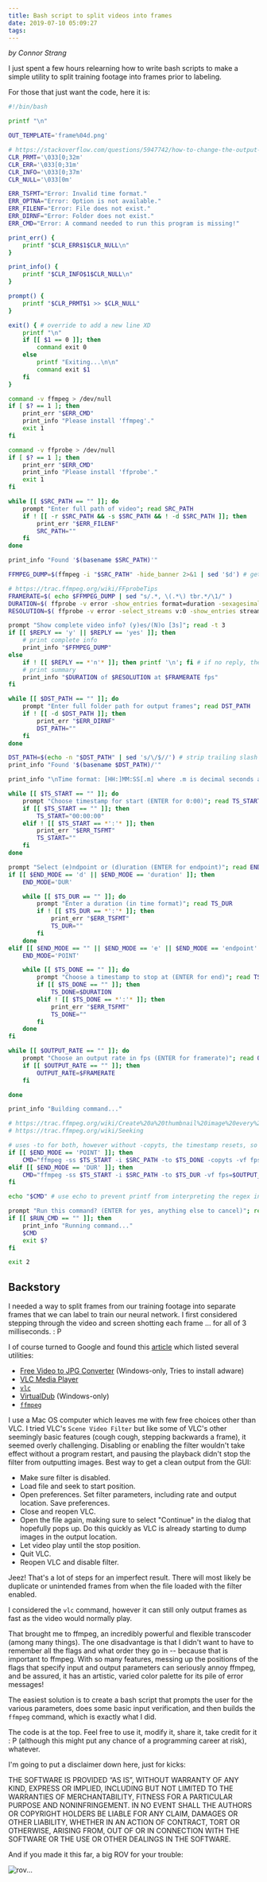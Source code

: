 ```yaml
---
title: Bash script to split videos into frames
date: 2019-07-10 05:09:27
tags:
---
```

*by Connor Strang*

I just spent a few hours relearning how to write bash scripts to make a simple utility to split training footage into frames prior to labeling.

For those that just want the code, here it is:

```sh
#!/bin/bashprintf "\n"OUT_TEMPLATE='frame%04d.png'# https://stackoverflow.com/questions/5947742/how-to-change-the-output-color-of-echo-in-linuxCLR_PRMT='\033[0;32m'CLR_ERR='\033[0;31m'CLR_INFO='\033[0;37m'CLR_NULL='\033[0m'ERR_TSFMT="Error: Invalid time format."ERR_OPTNA="Error: Option is not available."ERR_FILENF="Error: File does not exist."ERR_DIRNF="Error: Folder does not exist."ERR_CMD="Error: A command needed to run this program is missing!"print_err() {	printf "$CLR_ERR$1$CLR_NULL\n"}print_info() {	printf "$CLR_INFO$1$CLR_NULL\n"}prompt() {	printf "$CLR_PRMT$1 >> $CLR_NULL"}exit() { # override to add a new line XD	printf "\n"	if [[ $1 == 0 ]]; then		command exit 0	else		printf "Exiting...\n\n"		command exit $1	fi}command -v ffmpeg > /dev/nullif [ $? == 1 ]; then	print_err "$ERR_CMD"	print_info "Please install 'ffmpeg'."	exit 1ficommand -v ffprobe > /dev/nullif [ $? == 1 ]; then	print_err "$ERR_CMD"	print_info "Please install 'ffprobe'."	exit 1fiwhile [[ $SRC_PATH == "" ]]; do	prompt "Enter full path of video"; read SRC_PATH	if ! [[ -r $SRC_PATH && -s $SRC_PATH && ! -d $SRC_PATH ]]; then 		print_err "$ERR_FILENF"		SRC_PATH=""	fidoneprint_info "Found '$(basename $SRC_PATH)'"FFMPEG_DUMP=$(ffmpeg -i "$SRC_PATH" -hide_banner 2>&1 | sed '$d') # get info about file and suppress "At least one output file..."# https://trac.ffmpeg.org/wiki/FFprobeTipsFRAMERATE=$( echo $FFMPEG_DUMP | sed "s/.*, \(.*\) tbr.*/\1/" )DURATION=$( ffprobe -v error -show_entries format=duration -sexagesimal -of default=nw=1:nk=1 $SRC_PATH )RESOLUTION=$( ffprobe -v error -select_streams v:0 -show_entries stream=width,height -of csv=s=x:p=0 $SRC_PATH )prompt "Show complete video info? (y)es/(N)o [3s]"; read -t 3if [[ $REPLY == 'y' || $REPLY == 'yes' ]]; then	# print complete info	print_info "$FFMPEG_DUMP"else	if ! [[ $REPLY == *'n'* ]]; then printf '\n'; fi # if no reply, then manually move to next line	# print summary	print_info "$DURATION of $RESOLUTION at $FRAMERATE fps"fiwhile [[ $DST_PATH == "" ]]; do	prompt "Enter full folder path for output frames"; read DST_PATH	if ! [[ -d $DST_PATH ]]; then		print_err "$ERR_DIRNF"		DST_PATH=""	fidoneDST_PATH=$(echo -n "$DST_PATH" | sed 's/\/$//') # strip trailing slashprint_info "Found '$(basename $DST_PATH)/'"print_info "\nTime format: [HH:]MM:SS[.m] where .m is decimal seconds and [] indicates an optional term"while [[ $TS_START == "" ]]; do	prompt "Choose timestamp for start (ENTER for 0:00)"; read TS_START	if [[ $TS_START == "" ]]; then		TS_START="00:00:00"	elif ! [[ $TS_START == *':'* ]]; then		print_err "$ERR_TSFMT"		TS_START=""	fidoneprompt "Select (e)ndpoint or (d)uration (ENTER for endpoint)"; read END_MODEif [[ $END_MODE == 'd' || $END_MODE == 'duration' ]]; then	END_MODE='DUR'	while [[ $TS_DUR == "" ]]; do		prompt "Enter a duration (in time format)"; read TS_DUR		if ! [[ $TS_DUR == *':'* ]]; then			print_err "$ERR_TSFMT"			TS_DUR=""		fi	doneelif [[ $END_MODE == "" || $END_MODE == 'e' || $END_MODE == 'endpoint' ]]; then	END_MODE='POINT'	while [[ $TS_DONE == "" ]]; do		prompt "Choose a timestamp to stop at (ENTER for end)"; read TS_DONE		if [[ $TS_DONE == "" ]]; then			TS_DONE=$DURATION		elif ! [[ $TS_DONE == *':'* ]]; then			print_err "$ERR_TSFMT"			TS_DONE=""		fi	donefiwhile [[ $OUTPUT_RATE == "" ]]; do	prompt "Choose an output rate in fps (ENTER for framerate)"; read OUTPUT_RATE	if [[ $OUTPUT_RATE == "" ]]; then		OUTPUT_RATE=$FRAMERATE	fidoneprint_info "Building command..."# https://trac.ffmpeg.org/wiki/Create%20a%20thumbnail%20image%20every%20X%20seconds%20of%20the%20video# https://trac.ffmpeg.org/wiki/Seeking# uses -to for both, however without -copyts, the timestamp resets, so -to behaves like a durationif [[ $END_MODE == 'POINT' ]]; then	CMD="ffmpeg -ss $TS_START -i $SRC_PATH -to $TS_DONE -copyts -vf fps=$OUTPUT_RATE $DST_PATH/$OUT_TEMPLATE -hide_banner"elif [[ $END_MODE == 'DUR' ]]; then	CMD="ffmpeg -ss $TS_START -i $SRC_PATH -to $TS_DUR -vf fps=$OUTPUT_RATE $DST_PATH/$OUT_TEMPLATE -hide_banner"fiecho "$CMD" # use echo to prevent printf from interpreting the regex in the output pathprompt "Run this command? (ENTER for yes, anything else to cancel)"; read RUN_CMDif [[ $RUN_CMD == "" ]]; then 	print_info "Running command..."	$CMD	exit $?fiexit 2
```

## Backstory

I needed a way to split frames from our training footage into separate frames that we can label to train our neural network. I first considered stepping through the video and screen shotting each frame ... for all of 3 milliseconds. : P

I of course turned to Google and found this [article](https://www.raymond.cc/blog/extract-video-frames-to-images-using-vlc-media-player/) which listed several utilities: 

* [Free Video to JPG Converter](https://www.dvdvideosoft.com/products/dvd/Free-Video-to-JPG-Converter.htm) (Windows-only, Tries to install adware)
* [VLC Media Player](https://www.videolan.org/vlc/index.html)
* [`vlc`](https://wiki.videolan.org/VLC_command-line_help)
* [VirtualDub](http://www.virtualdub.org) (Windows-only)
* [`ffmpeg`](https://ffmpeg.org)

I use a Mac OS computer which leaves me with few free choices other than VLC. I tried VLC's `Scene Video Filter` but like some of VLC's other seemingly basic features (cough cough, stepping backwards a frame), it seemed overly challenging. Disabling or enabling the filter wouldn't take effect without a program restart, and pausing the playback didn't stop the filter from outputting images. Best way to get a clean output from the GUI:

* Make sure filter is disabled.
* Load file and seek to start position.
* Open preferences. Set filter parameters, including rate and output location. Save preferences.
* Close and reopen VLC.
* Open the file again, making sure to select "Continue" in the dialog that hopefully pops up. Do this quickly as VLC is already starting to dump images in the output location.
* Let video play until the stop position.
* Quit VLC.
* Reopen VLC and disable filter.

Jeez! That's a lot of steps for an imperfect result. There will most likely be duplicate or unintended frames from when the file loaded with the filter enabled.

I considered the `vlc` command, however it can still only output frames as fast as the video would normally play.

That brought me to ffmpeg, an incredibly powerful and flexible transcoder (among many things). The one disadvantage is that I didn't want to have to remember all the flags and what order they go in -- because that is important to ffmpeg. With so many features, messing up the positions of the flags that specify input and output parameters can seriously annoy ffmpeg, and be assured, it has an artistic, varied color palette for its pile of error messages!

The easiest solution is to create a bash script that prompts the user for the various parameters, does some basic input verification, and then builds the `ffmpeg` command, which is exactly what I did.

The code is at the top. Feel free to use it, modify it, share it, take credit for it : P (although this might put any chance of a programming career at risk), whatever.

I'm going to put a disclaimer down here, just for kicks:

THE SOFTWARE IS PROVIDED “AS IS”, WITHOUT WARRANTY OF ANY KIND, EXPRESS OR IMPLIED, INCLUDING BUT NOT LIMITED TO THE WARRANTIES OF MERCHANTABILITY, FITNESS FOR A PARTICULAR PURPOSE AND NONINFRINGEMENT. IN NO EVENT SHALL THE AUTHORS OR COPYRIGHT HOLDERS BE LIABLE FOR ANY CLAIM, DAMAGES OR OTHER LIABILITY, WHETHER IN AN ACTION OF CONTRACT, TORT OR OTHERWISE, ARISING FROM, OUT OF OR IN CONNECTION WITH THE SOFTWARE OR THE USE OR OTHER DEALINGS IN THE SOFTWARE.

And if you made it this far,
a big ROV for your trouble:

![rov...](https://www.diabgroup.com/~/media/Images/Global%20Images/Landscape/Subsea/DIAB%20Divinycell%20HCP%20syntactic%20foam%20ROV%20673x294.jpg?h=294&la=en-GB&w=673)





